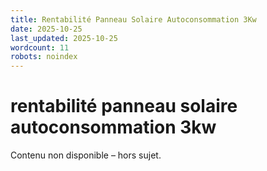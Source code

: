 ```yaml
---
title: Rentabilité Panneau Solaire Autoconsommation 3Kw
date: 2025-10-25
last_updated: 2025-10-25
wordcount: 11
robots: noindex
---
```


# rentabilité panneau solaire autoconsommation 3kw

Contenu non disponible – hors sujet.
